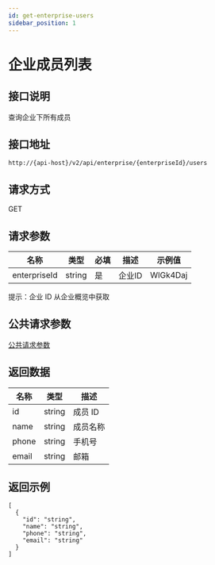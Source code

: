 ```yaml
---
id: get-enterprise-users
sidebar_position: 1
---
```


# 企业成员列表

## 接口说明

查询企业下所有成员

## 接口地址

```
http://{api-host}/v2/api/enterprise/{enterpriseId}/users
```

## 请求方式

GET

## 请求参数

| 名称 | 类型 | 必填 | 描述 | 示例值 |
| ---- | ---- | ---- | ---- | ------ |
| enterpriseId | string | 是 | 企业ID | WlGk4Daj |

提示：企业 ID 从企业概览中获取

## 公共请求参数

[公共请求参数](../../../open-api#公共请求参数)

## 返回数据

| 名称 | 类型   | 描述     |
| ---- | ------ | -------- |
| id   | string | 成员 ID  |
| name | string | 成员名称 |
| phone | string | 手机号 |
| email | string | 邮箱 |

## 返回示例

```
[
  {
    "id": "string",
    "name": "string",
    "phone": "string",
    "email": "string"
  }
]
```
